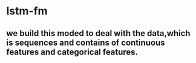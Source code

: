 # lstm-fm
## we build this moded to deal with the data,which is sequences and contains of continuous features and categorical features.
